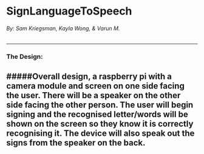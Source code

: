 # SignLanguageToSpeech
###### By: Sam Kriegsman, Kayla Wong, & Varun M.
---
### The Design:
#####Overall design, a raspberry pi with a camera module and screen on one side facing the user. There will be a speaker on the other side facing the other person. The user will begin signing and the recognised letter/words will be shown on the screen so they know it is correctly recognising it. The device will also speak out the signs from the speaker on the back. 
---
